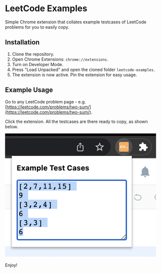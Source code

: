 # LeetCode Examples

Simple Chrome extension that collates example testcases of LeetCode problems for you to easily copy.

## Installation

1. Clone the repository.
2. Open Chrome Extensions: `chrome://extensions`.
3. Turn on Developer Mode.
4. Press "Load Unpacked" and open the cloned folder `leetcode-examples`.
5. The extension is now active. Pin the extension for easy usage.

## Example Usage

Go to any LeetCode problem page - e.g. [https://leetcode.com/problems/two-sum/](https://leetcode.com/problems/two-sum/).  

Click the extension. All the testcases are there ready to copy, as shown below.  

![opened](images/readme/opened.png)

Enjoy!

